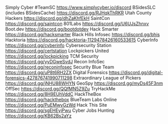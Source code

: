 
Simply Cyber #TeamSC https://www.simplycyber.io/discord
BSidesSLC (includes BSidesCache) https://discord.gg/RJHqkThRKR
Utah County Hackers https://discord.gg/dhZaKhfEkH
SaintCon https://discord.gg/saintcon
801Labs https://discord.gg/U6UJsZhnxv
Boot.dev https://discord.gg/bootdotdev
Hack Smarter https://discord.gg/hacksmarter
Black Hills Infosec https://discord.gg/bhis
Hacktoria https://discord.gg/hacktoria-1129478426160533615
CyberInfo https://discord.gg/cyberinfo
Cybersecurity Station https://discord.gg/certstation
Lockpickers United https://discord.gg/lockpicking
TCM Security https://discord.gg/yyDGweSvdJ
Recon InfoSec https://discord.gg/reconinfosec
Security Blue Team https://discord.gg/uP8t6RH2ZX
Digital Forensics https://discord.gg/digital-forensics-427876741990711298
Extraordinary League of Pickers https://discord.gg/jNHU88WHYN
GeoSpy https://discord.gg/myDs45F3nm
OffSec https://discord.gg/QQfMN5Z9Zu
TryHackMe https://discord.gg/8H9EUhVddC
HackTheBox https://discord.gg/hackthebox
BlueTeam Labs Online https://discord.gg/PuEMwyGzWd
Hack This Site https://discord.gg/sgEHEyjPwu
Cyber Jobs Hunting https://discord.gg/KB62Bs2aYz
